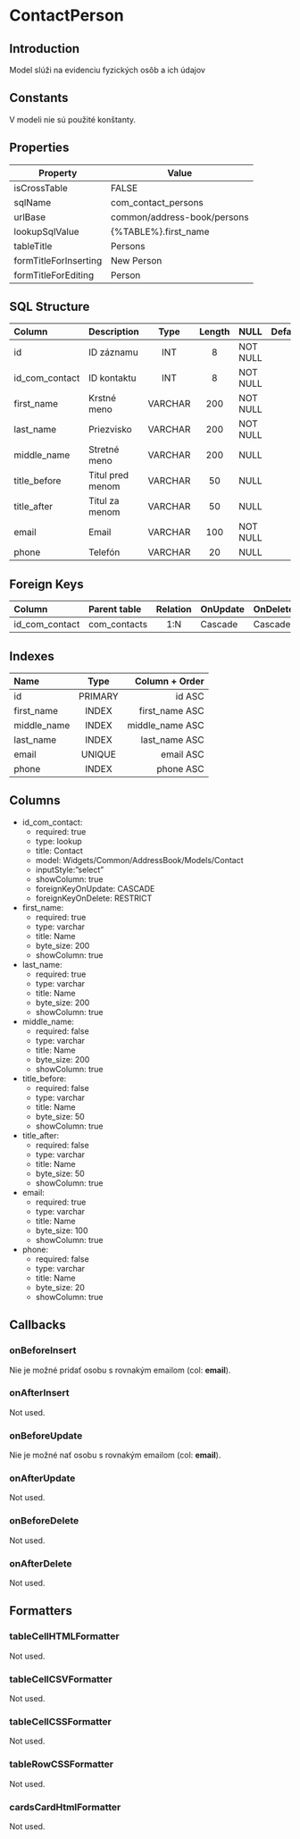 # ContactPerson

## Introduction
Model slúži na evidenciu fyzických osôb a ich údajov

## Constants
V modeli nie sú použité konštanty.

## Properties
| Property              | Value                       |
| --------------------- | --------------------------- |
| isCrossTable          | FALSE                       |
| sqlName               | com_contact_persons         |
| urlBase               | common/address-book/persons |
| lookupSqlValue        | {%TABLE%}.first_name        |
| tableTitle            | Persons                     |
| formTitleForInserting | New Person                  |
| formTitleForEditing   | Person                      |

## SQL Structure
| Column         | Description      |  Type   | Length | NULL     | Default |
| :------------- | :--------------- | :-----: | :----: | :------- | :-----: |
| id             | ID záznamu       |   INT   |   8    | NOT NULL |         |
| id_com_contact | ID kontaktu      |   INT   |   8    | NOT NULL |         |
| first_name     | Krstné meno      | VARCHAR |  200   | NOT NULL |         |
| last_name      | Priezvisko       | VARCHAR |  200   | NOT NULL |         |
| middle_name    | Stretné meno     | VARCHAR |  200   | NULL     |         |
| title_before   | Titul pred menom | VARCHAR |   50   | NULL     |         |
| title_after    | Titul za menom   | VARCHAR |   50   | NULL     |         |
| email          | Email            | VARCHAR |  100   | NOT NULL |         |
| phone          | Telefón          | VARCHAR |   20   | NULL     |         |

## Foreign Keys
| Column              | Parent table      | Relation | OnUpdate | OnDelete |
| :------------------ | :---------------- | :------: | -------- | -------- |
| id_com_contact      | com_contacts      |   1:N    | Cascade  | Cascade  |

## Indexes
| Name        |  Type   |  Column + Order |
| :---------- | :-----: | --------------: |
| id          | PRIMARY |          id ASC |
| first_name  |  INDEX  |  first_name ASC |
| middle_name |  INDEX  | middle_name ASC |
| last_name   |  INDEX  |   last_name ASC |
| email       | UNIQUE  |       email ASC |
| phone       |  INDEX  |       phone ASC |

## Columns
* id_com_contact:
  * required: true
  * type: lookup
  * title: Contact
  * model: Widgets/Common/AddressBook/Models/Contact
  * inputStyle:”select”
  * showColumn: true
  * foreignKeyOnUpdate: CASCADE
  * foreignKeyOnDelete: RESTRICT
* first_name:
  * required: true
  * type: varchar
  * title: Name
  * byte_size: 200
  * showColumn: true
* last_name:
  * required: true
  * type: varchar
  * title: Name
  * byte_size: 200
  * showColumn: true
* middle_name:
  * required: false
  * type: varchar
  * title: Name
  * byte_size: 200
  * showColumn: true
* title_before:
  * required: false
  * type: varchar
  * title: Name
  * byte_size: 50
  * showColumn: true
* title_after:
  * required: false
  * type: varchar
  * title: Name
  * byte_size: 50
  * showColumn: true
* email:
  * required: true
  * type: varchar
  * title: Name
  * byte_size: 100
  * showColumn: true
* phone:
  * required: false
  * type: varchar
  * title: Name
  * byte_size: 20
  * showColumn: true

## Callbacks

### onBeforeInsert
Nie je možné pridať osobu s rovnakým emailom (col: **email**).

### onAfterInsert
Not used.

### onBeforeUpdate
Nie je možné nať osobu s rovnakým emailom (col: **email**).

### onAfterUpdate
Not used.

### onBeforeDelete
Not used.

### onAfterDelete
Not used.

## Formatters

### tableCellHTMLFormatter

Not used.

### tableCellCSVFormatter
Not used.

### tableCellCSSFormatter
Not used.

### tableRowCSSFormatter
Not used.

### cardsCardHtmlFormatter
Not used.
